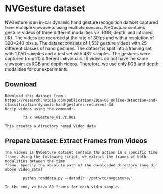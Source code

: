 # NVGesture dataset

NVGesture is an in-car dynamic hand gesture recognition dataset captured from multiple viewpoints using multiple sensors. NVGesture contains gesture videos of three different modalities viz. RGB, depth, and infrared (IR). The videos are recorded at the rate of 30fps and with a resolution of 320×240 pixels. The dataset consists of 1,532 gesture videos with 25 different classes of hand gestures. The dataset is split into a training set with 1,050 samples and a test set with 482 samples. The gestures were captured from 20 different individuals. IR videos do not have the same viewpoint as RGB and depth videos. Therefore, we use only RGB and depth modalities for our experiments.

## Download
    Download this dataset from - https://research.nvidia.com/publication/2016-06_online-detection-and-classification-dynamic-hand-gestures-recurrent-3d
    Unzip videos using the command:-    
    
            7z x nvGesture_v1.7z.001
            
    This creates a directory named Video_data

    
## Prepare Dataset: Extract Frames from Videos
    The videos in NVGesture dataset contain the action in a specific time frame. Using the following script, we extract the frames of both modalities between the time 
    frame. Specify the absolute path of the downloaded directory (one dir above Video_data)
    
            python readdata.py --datadir '/path/to/nvgesture/'

    In the end, we have 80 frames for each video sample. 
